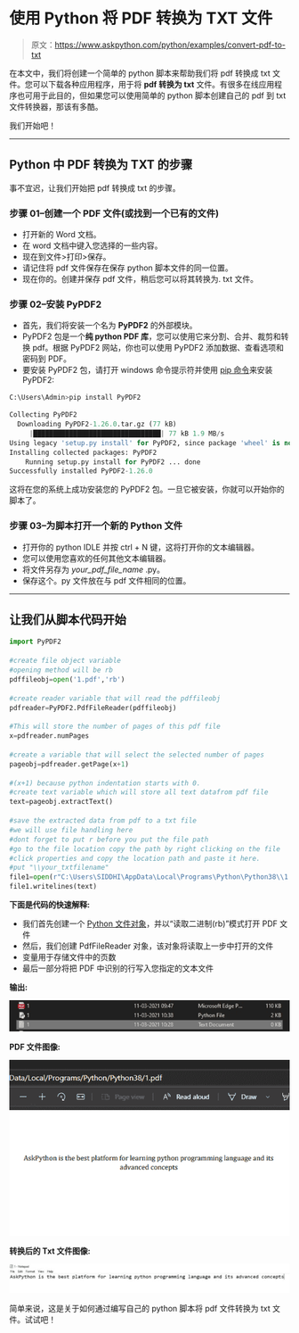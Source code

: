 # 使用 Python 将 PDF 转换为 TXT 文件

> 原文：<https://www.askpython.com/python/examples/convert-pdf-to-txt>

在本文中，我们将创建一个简单的 python 脚本来帮助我们将 pdf 转换成 txt 文件。您可以下载各种应用程序，用于将 **pdf 转换为 txt** 文件。有很多在线应用程序也可用于此目的，但如果您可以使用简单的 python 脚本创建自己的 pdf 到 txt 文件转换器，那该有多酷。

我们开始吧！

* * *

## Python 中 PDF 转换为 TXT 的步骤

事不宜迟，让我们开始把 pdf 转换成 txt 的步骤。

### 步骤 01–创建一个 PDF 文件(或找到一个已有的文件)

*   打开新的 Word 文档。
*   在 word 文档中键入您选择的一些内容。
*   现在到文件>打印>保存。
*   请记住将 pdf 文件保存在保存 python 脚本文件的同一位置。
*   现在你的。创建并保存 pdf 文件，稍后您可以将其转换为. txt 文件。

### 步骤 02–安装 PyPDF2

*   首先，我们将安装一个名为 **PyPDF2** 的外部模块。
*   PyPDF2 包是一个**纯 python PDF 库**，您可以使用它来分割、合并、裁剪和转换 pdf。根据 PyPDF2 网站，你也可以使用 PyPDF2 添加数据、查看选项和密码到 PDF。
*   要安装 PyPDF2 包，请打开 windows 命令提示符并使用 [pip 命令](https://www.askpython.com/python-modules/python-pip)来安装 PyPDF2:

```py
C:\Users\Admin>pip install PyPDF2

```

```py
Collecting PyPDF2
  Downloading PyPDF2-1.26.0.tar.gz (77 kB)
     |████████████████████████████████| 77 kB 1.9 MB/s
Using legacy 'setup.py install' for PyPDF2, since package 'wheel' is not installed.
Installing collected packages: PyPDF2
    Running setup.py install for PyPDF2 ... done
Successfully installed PyPDF2-1.26.0

```

这将在您的系统上成功安装您的 PyPDF2 包。一旦它被安装，你就可以开始你的脚本了。

### 步骤 03–为脚本打开一个新的 Python 文件

*   打开你的 python IDLE 并按 ctrl + N 键，这将打开你的文本编辑器。
*   您可以使用您喜欢的任何其他文本编辑器。
*   将文件另存为 *your_pdf_file_name* .py。
*   保存这个。py 文件放在与 pdf 文件相同的位置。

* * *

## 让我们从脚本代码开始

```py
import PyPDF2

#create file object variable
#opening method will be rb
pdffileobj=open('1.pdf','rb')

#create reader variable that will read the pdffileobj
pdfreader=PyPDF2.PdfFileReader(pdffileobj)

#This will store the number of pages of this pdf file
x=pdfreader.numPages

#create a variable that will select the selected number of pages
pageobj=pdfreader.getPage(x+1)

#(x+1) because python indentation starts with 0.
#create text variable which will store all text datafrom pdf file
text=pageobj.extractText()

#save the extracted data from pdf to a txt file
#we will use file handling here
#dont forget to put r before you put the file path
#go to the file location copy the path by right clicking on the file
#click properties and copy the location path and paste it here.
#put "\\your_txtfilename"
file1=open(r"C:\Users\SIDDHI\AppData\Local\Programs\Python\Python38\\1.txt","a")
file1.writelines(text)

```

**下面是代码的快速解释:**

*   我们首先创建一个 [Python 文件对象](https://www.askpython.com/python/built-in-methods/open-files-in-python)，并以“读取二进制(rb)”模式打开 PDF 文件
*   然后，我们创建 PdfFileReader 对象，该对象将读取上一步中打开的文件
*   变量用于存储文件中的页数
*   最后一部分将把 PDF 中识别的行写入您指定的文本文件

**输出:**

![Convert pdf to txt](img/189a6523c0450e41f1c4089df091d3ae.png)

**PDF 文件图像:**

![Convert pdf to txt](img/c6cd346708ad576ed902767dc6fe39bf.png)

**转换后的 Txt 文件图像:**

![Word](img/518554557b0455c146c3ccc5f29f3567.png)

简单来说，这是关于如何通过编写自己的 python 脚本将 pdf 文件转换为 txt 文件。试试吧！